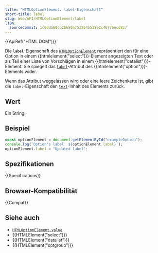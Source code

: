 ```yaml
---
title: "HTMLOptionElement: label-Eigenschaft"
short-title: label
slug: Web/API/HTMLOptionElement/label
l10n:
  sourceCommit: 1c0dda60cb2b680a753264b538e2c46776ecd837
---
```


{{ApiRef("HTML DOM")}}

Die **`label`**-Eigenschaft des [`HTMLOptionElement`](/de/docs/Web/API/HTMLOptionElement) repräsentiert den für eine Option in einem {{htmlelement("select")}}-Element angezeigten Text oder als Teil einer Liste von Vorschlägen in einem {{htmlelement("datalist")}}-Element. Sie spiegelt das [`label`](/de/docs/Web/HTML/Element/option#label)-Attribut des {{htmlelement("option")}}-Elements wider.

Wenn das Attribut weggelassen wird oder eine leere Zeichenkette ist, gibt die `label`-Eigenschaft den [`text`](/de/docs/Web/API/HTMLOptionElement/text)-Inhalt des Elements zurück.

## Wert

Ein String.

## Beispiel

```js
const optionElement = document.getElementById("exampleOption");
console.log(`Option's label: ${optionElement.label}`);
optionElement.label = "Updated label";
```

## Spezifikationen

{{Specifications}}

## Browser-Kompatibilität

{{Compat}}

## Siehe auch

- [`HTMLOptionElement.value`](/de/docs/Web/API/HTMLOptionElement/value)
- {{HTMLElement("select")}}
- {{HTMLElement("datalist")}}
- {{HTMLElement("optgroup")}}
